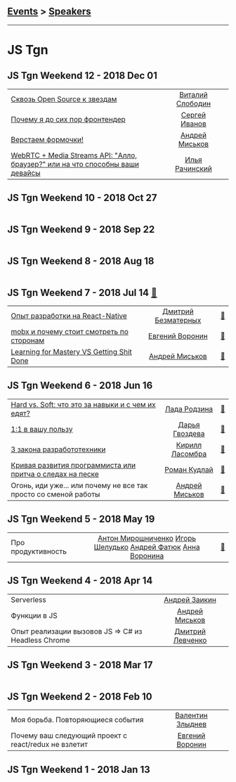 ## [Events](../README.md) > [Speakers](../speakers.md)
---

# JS Tgn

## JS Tgn Weekend 12 - 2018 Dec 01 
| | | |
| --- | :---: | --- |
| [Сквозь Open Source к звездам](https://youtu.be/bBeG4ZFqHJA)  |  [Виталий Слободин](../../speakers/Виталий%20Слободин.md)  |    |
| [Почему я до сих пор фронтендер](https://youtu.be/WwAO6jpQ34g)  |  [Сергей Иванов](../../speakers/Сергей%20Иванов.md)  |    |
| [Верстаем формочки!](https://youtu.be/bNvwxg-dd0U)  |  [Андрей Миськов](../../speakers/Андрей%20Миськов.md)  |    |
| [WebRTC + Media Streams API: &quot;Алло, браузер?&quot; или на что способны ваши девайсы](https://youtu.be/Gz30VWNtymM)  |  [Илья Рачинский](../../speakers/Илья%20Рачинский.md)  |    |
## JS Tgn Weekend 10 - 2018 Oct 27 
| | | |
| --- | :---: | --- |
## JS Tgn Weekend 9 - 2018 Sep 22 
| | | |
| --- | :---: | --- |
## JS Tgn Weekend 8 - 2018 Aug 18 
| | | |
| --- | :---: | --- |
## JS Tgn Weekend 7 - 2018 Jul 14 [:movie_camera:](https://vk.com/video-159767167_456239023)
| | | |
| --- | :---: | --- |
| [Опыт разработки на React-Native](https://youtu.be/BU3XKvmtEHQ)  |  [Дмитрий Безматерных](../../speakers/Дмитрий%20Безматерных.md)  | [:notebook:](https://goo.gl/bHhE2n)   |
| [mobx и почему стоит смотреть по сторонам](https://vk.com/video-159767167_456239023?t=42m36s)  |  [Евгений Воронин](../../speakers/Евгений%20Воронин.md)  | [:notebook:](https://goo.gl/EUREyn)   |
| [Learning for Mastery VS Getting Shit Done](https://youtu.be/i-ldltTn_44)  |  [Андрей Миськов](../../speakers/Андрей%20Миськов.md)  | [:notebook:](https://goo.gl/ftVpdS)   |
## JS Tgn Weekend 6 - 2018 Jun 16 
| | | |
| --- | :---: | --- |
| [Hard vs. Soft: что это за навыки и с чем их едят?](https://vk.com/video-159767167_456239018?list=f32b47bf39162d05a3)  |  [Лада Родзина](../../speakers/Лада%20Родзина.md)  | [:notebook:](https://yadi.sk/i/q19cvFDi3Y4PEh)   |
| [1:1 в вашу пользу](https://vk.com/video-159767167_456239021?list=2e240d372867c1345a)  |  [Дарья Гвоздева](../../speakers/Дарья%20Гвоздева.md)  | [:notebook:](https://vk.com/doc6763843_469305512?hash=402b604aeaf9fadf54&dl=cbed83022ad93ed031)   |
| [3 закона разработотехники](https://vk.com/video-159767167_456239020?list=3de9c604e2f66698a3)  |  [Кирилл Ласомбра](../../speakers/Кирилл%20Ласомбра.md)  | [:notebook:](https://vk.com/doc6763843_469305509?hash=2a4d0082035ed461e5&dl=c84acf507e40994b2a)   |
| [Кривая развития программиста или притча о следах на песке](https://vk.com/video-159767167_456239019?list=8711133b2768e6bbe7)  |  [Роман Кудлай](../../speakers/Роман%20Кудлай.md)  | [:notebook:](http://bit.ly/programmers_way)   |
| Огонь, иди уже... или почему не все так просто со сменой работы  |  [Андрей Миськов](../../speakers/Андрей%20Миськов.md)  | [:notebook:](http://andreymiskov.ru/keynotes/ogon/)   |
## JS Tgn Weekend 5 - 2018 May 19 
| | | |
| --- | :---: | --- |
| Про продуктивность  |  [Антон Мирошниченко](../../speakers/Антон%20Мирошниченко.md)  [Игорь Шелудько](../../speakers/Игорь%20Шелудько.md)  [Андрей Фатюк](../../speakers/Андрей%20Фатюк.md)  [Анна Воронина](../../speakers/Анна%20Воронина.md)  | [:notebook:](https://t.me/js_tgn/2621)   |
## JS Tgn Weekend 4 - 2018 Apr 14 
| | | |
| --- | :---: | --- |
| Serverless  |  [Андрей Заикин](../../speakers/Андрей%20Заикин.md)  |    |
| Функции в JS  |  [Андрей Миськов](../../speakers/Андрей%20Миськов.md)  |    |
| Опыт реализации вызовов JS &#x3D;&gt; C# из Headless Chrome  |  [Дмитрий Левченко](../../speakers/Дмитрий%20Левченко.md)  |    |
## JS Tgn Weekend 3 - 2018 Mar 17 
| | | |
| --- | :---: | --- |
## JS Tgn Weekend 2 - 2018 Feb 10 
| | | |
| --- | :---: | --- |
| Моя борьба. Повторяющиеся события  |  [Валентин Злыднев](../../speakers/Валентин%20Злыднев.md)  |    |
| Почему ваш следующий проект с react&#x2F;redux не взлетит  |  [Евгений Воронин](../../speakers/Евгений%20Воронин.md)  |    |
## JS Tgn Weekend 1 - 2018 Jan 13 
| | | |
| --- | :---: | --- |
